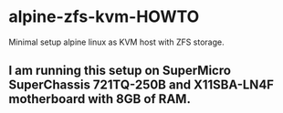 # alpine-zfs-kvm-HOWTO
Minimal setup alpine linux as KVM host with ZFS storage.
## I am running this setup on SuperMicro SuperChassis 721TQ-250B and X11SBA-LN4F motherboard with 8GB of RAM.
 
